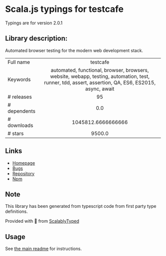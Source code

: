 
# Scala.js typings for testcafe

Typings are for version 2.0.1

## Library description:
Automated browser testing for the modern web development stack.

|                    |                 |
| ------------------ | :-------------: |
| Full name          | testcafe |
| Keywords           | automated, functional, browser, browsers, website, webapp, testing, automation, test, runner, tdd, assert, assertion, QA, ES6, ES2015, async, await |
| # releases         | 95 |
| # dependents       | 0.0 |
| # downloads        | 1045812.6666666666 |
| # stars            | 9500.0 |

## Links
- [Homepage](https://devexpress.github.io/testcafe/)
- [Bugs](https://github.com/DevExpress/testcafe/issues)
- [Repository](https://github.com/DevExpress/testcafe)
- [Npm](https://www.npmjs.com/package/testcafe)
    


## Note
This library has been generated from typescript code from first party type definitions.

Provided with :purple_heart: from [ScalablyTyped](https://github.com/oyvindberg/ScalablyTyped)

## Usage
See [the main readme](../../readme.md) for instructions.


